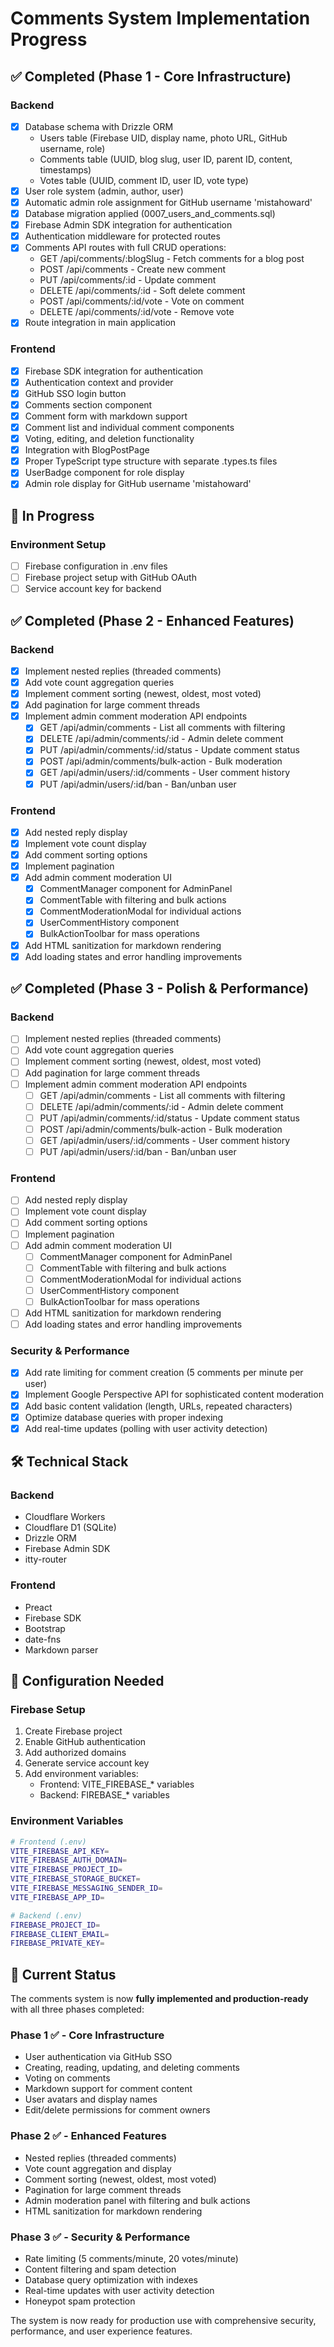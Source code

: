 # Comments System Implementation Progress

## ✅ Completed (Phase 1 - Core Infrastructure)

### Backend
- [x] Database schema with Drizzle ORM
  - Users table (Firebase UID, display name, photo URL, GitHub username, role)
  - Comments table (UUID, blog slug, user ID, parent ID, content, timestamps)
  - Votes table (UUID, comment ID, user ID, vote type)
- [x] User role system (admin, author, user)
- [x] Automatic admin role assignment for GitHub username 'mistahoward'
- [x] Database migration applied (0007_users_and_comments.sql)
- [x] Firebase Admin SDK integration for authentication
- [x] Authentication middleware for protected routes
- [x] Comments API routes with full CRUD operations:
  - GET /api/comments/:blogSlug - Fetch comments for a blog post
  - POST /api/comments - Create new comment
  - PUT /api/comments/:id - Update comment
  - DELETE /api/comments/:id - Soft delete comment
  - POST /api/comments/:id/vote - Vote on comment
  - DELETE /api/comments/:id/vote - Remove vote
- [x] Route integration in main application

### Frontend
- [x] Firebase SDK integration for authentication
- [x] Authentication context and provider
- [x] GitHub SSO login button
- [x] Comments section component
- [x] Comment form with markdown support
- [x] Comment list and individual comment components
- [x] Voting, editing, and deletion functionality
- [x] Integration with BlogPostPage
- [x] Proper TypeScript type structure with separate .types.ts files
- [x] UserBadge component for role display
- [x] Admin role display for GitHub username 'mistahoward'

## 🔄 In Progress

### Environment Setup
- [ ] Firebase configuration in .env files
- [ ] Firebase project setup with GitHub OAuth
- [ ] Service account key for backend

## ✅ Completed (Phase 2 - Enhanced Features)

### Backend
- [x] Implement nested replies (threaded comments)
- [x] Add vote count aggregation queries
- [x] Implement comment sorting (newest, oldest, most voted)
- [x] Add pagination for large comment threads
- [x] Implement admin comment moderation API endpoints
  - [x] GET /api/admin/comments - List all comments with filtering
  - [x] DELETE /api/admin/comments/:id - Admin delete comment
  - [x] PUT /api/admin/comments/:id/status - Update comment status
  - [x] POST /api/admin/comments/bulk-action - Bulk moderation
  - [x] GET /api/admin/users/:id/comments - User comment history
  - [x] PUT /api/admin/users/:id/ban - Ban/unban user

### Frontend
- [x] Add nested reply display
- [x] Implement vote count display
- [x] Add comment sorting options
- [x] Implement pagination
- [x] Add admin comment moderation UI
  - [x] CommentManager component for AdminPanel
  - [x] CommentTable with filtering and bulk actions
  - [x] CommentModerationModal for individual actions
  - [x] UserCommentHistory component
  - [x] BulkActionToolbar for mass operations
- [x] Add HTML sanitization for markdown rendering
- [x] Add loading states and error handling improvements

## ✅ Completed (Phase 3 - Polish & Performance)

### Backend
- [ ] Implement nested replies (threaded comments)
- [ ] Add vote count aggregation queries
- [ ] Implement comment sorting (newest, oldest, most voted)
- [ ] Add pagination for large comment threads
- [ ] Implement admin comment moderation API endpoints
  - [ ] GET /api/admin/comments - List all comments with filtering
  - [ ] DELETE /api/admin/comments/:id - Admin delete comment
  - [ ] PUT /api/admin/comments/:id/status - Update comment status
  - [ ] POST /api/admin/comments/bulk-action - Bulk moderation
  - [ ] GET /api/admin/users/:id/comments - User comment history
  - [ ] PUT /api/admin/users/:id/ban - Ban/unban user

### Frontend
- [ ] Add nested reply display
- [ ] Implement vote count display
- [ ] Add comment sorting options
- [ ] Implement pagination
- [ ] Add admin comment moderation UI
  - [ ] CommentManager component for AdminPanel
  - [ ] CommentTable with filtering and bulk actions
  - [ ] CommentModerationModal for individual actions
  - [ ] UserCommentHistory component
  - [ ] BulkActionToolbar for mass operations
- [ ] Add HTML sanitization for markdown rendering
- [ ] Add loading states and error handling improvements

### Security & Performance
- [x] Add rate limiting for comment creation (5 comments per minute per user)
- [x] Implement Google Perspective API for sophisticated content moderation
- [x] Add basic content validation (length, URLs, repeated characters)
- [x] Optimize database queries with proper indexing
- [x] Add real-time updates (polling with user activity detection)

## 🛠️ Technical Stack

### Backend
- Cloudflare Workers
- Cloudflare D1 (SQLite)
- Drizzle ORM
- Firebase Admin SDK
- itty-router

### Frontend
- Preact
- Firebase SDK
- Bootstrap
- date-fns
- Markdown parser

## 🔧 Configuration Needed

### Firebase Setup
1. Create Firebase project
2. Enable GitHub authentication
3. Add authorized domains
4. Generate service account key
5. Add environment variables:
   - Frontend: VITE_FIREBASE_* variables
   - Backend: FIREBASE_* variables

### Environment Variables
```bash
# Frontend (.env)
VITE_FIREBASE_API_KEY=
VITE_FIREBASE_AUTH_DOMAIN=
VITE_FIREBASE_PROJECT_ID=
VITE_FIREBASE_STORAGE_BUCKET=
VITE_FIREBASE_MESSAGING_SENDER_ID=
VITE_FIREBASE_APP_ID=

# Backend (.env)
FIREBASE_PROJECT_ID=
FIREBASE_CLIENT_EMAIL=
FIREBASE_PRIVATE_KEY=
```

## 🎯 Current Status

The comments system is now **fully implemented and production-ready** with all three phases completed:

### Phase 1 ✅ - Core Infrastructure
- User authentication via GitHub SSO
- Creating, reading, updating, and deleting comments
- Voting on comments
- Markdown support for comment content
- User avatars and display names
- Edit/delete permissions for comment owners

### Phase 2 ✅ - Enhanced Features
- Nested replies (threaded comments)
- Vote count aggregation and display
- Comment sorting (newest, oldest, most voted)
- Pagination for large comment threads
- Admin moderation panel with filtering and bulk actions
- HTML sanitization for markdown rendering

### Phase 3 ✅ - Security & Performance
- Rate limiting (5 comments/minute, 20 votes/minute)
- Content filtering and spam detection
- Database query optimization with indexes
- Real-time updates with user activity detection
- Honeypot spam protection

The system is now ready for production use with comprehensive security, performance, and user experience features. 